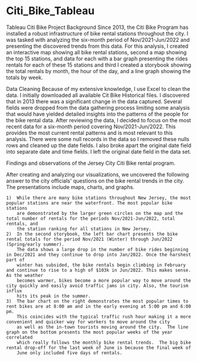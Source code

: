 # Citi_Bike_Tableau
Tableau Citi Bike Project
Background
	Since 2013, the Citi Bike Program has installed a robust infrastructure of bike rental stations throughout the city.  I was tasked with analyzing the 
	six-month period of Nov/2021-Jun/2022 and presenting the discovered trends from this data.  For this analysis, I created an interactive map showing all
	bike rental stations, second a map showing the top 15 stations, and data for each with a bar graph presenting the rides rentals for each of these 15 
	stations and third I created a storybook showing the total rentals by month, the hour of the day, and a line graph showing the totals by week.


Data Cleaning
	Because of my extensive knowledge, I use Excel to clean the data.  I initially downloaded all available Cit Bike Historical files.  I discovered that in 2013     there was a significant change in the data captured.  Several fields were dropped from the data gathering process limiting some analysis that would have         yielded detailed insights into the patterns of the people for the bike rental data.  After reviewing the data, I decided to focus on the most recent data for a   six-month period covering Nov/2021-Jun/2022.  This provides the most current rental patterns and is most relevant to this analysis.  There were some null         records in the data so I removed these nulls rows and cleaned up the date fields.  I also broke apart the original date field into separate date and time         fields.  I left the original date field in the data set.


Findings and observations of the Jersey City Citi Bike rental program.

After creating and analyzing our visualizations, we uncovered the following answer to the city officials' questions on the bike rental trends in the city.  
The presentations include maps, charts, and graphs.

	1)	While there are many bike stations throughout New Jersey, the most popular stations are near the waterfront. The most popular bike stations 
		are demonstrated by the larger green circles on the map and the total number of rentals for the periods Nov/2021-Jun/2022, total rentals, and 
		the station ranking for all stations in New Jersey.
	2)	In the second storybook, the left bar chart presents the bike rental totals for the period Nov/2021 (Winter) through Jun/2022 (Spring/early summer).
		The data shows a large drop in the number of bike rides beginning in Dec/2021 and they continue to drop into Jan/2022. Once the harshest part of 
		winter has subsided, the bike rentals begin climbing in February and continue to rise to a high of $103k in Jun/2022. This makes sense.  As the weather 
		becomes warmer, bikes become a more popular way to move around the city quickly and easily avoid traffic jams in city. Also, the tourism influx
		hits its peak in the summer. 
	3)	The bar chart on the right demonstrates the most popular times to rent bikes are at 8:00 am and in the early evening at 5:00 pm and 6:00 pm.  
		This coincides with the typical traffic rush hour making it a more convenient and quicker way for workers to move around the city 
		as well as the in-town tourists moving around the city.  The line graph on the bottom presents the most popular weeks of the year correlated 
		which really follows the monthly bike rental trends.  The big bike rental drop-off for the last week of June is because the final week of 
		June only included five days of rentals.
